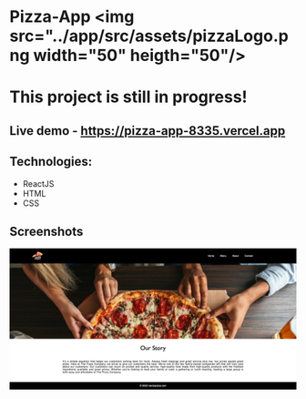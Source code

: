 # Pizza-App  <img src="../app/src/assets/pizzaLogo.png width="50" heigth="50"/>

# This project is still in progress!

## Live demo - https://pizza-app-8335.vercel.app

## Technologies: 
- ReactJS
- HTML
- CSS

## Screenshots
![catalog](./src/assets/screenshots/about.png)
<!-- ![host](./assets/screenshots/host.png) 
![details](./assets/screenshots/details.png)
![modal](./assets/screenshots/modal.png) -->